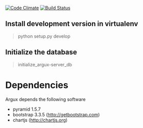 [![Code Climate](https://codeclimate.com/github/argux/server/badges/gpa.svg)](https://codeclimate.com/github/argux/server)
[![Build Status](https://travis-ci.org/argux/server.svg?branch=master)](https://travis-ci.org/argux/server)

## Install development version in virtualenv ##

>  python setup.py develop

## Initialize the database
> initialize_argux-server_db

# Dependencies
Argux depends the following software

 - pyramid 1.5.7 
 - bootstrap 3.3.5 (http://getbootstrap.com)
 - chartjs (http://chartjs.org)
